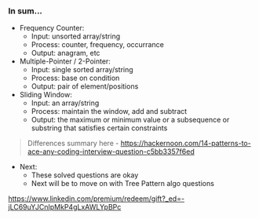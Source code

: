 ### In sum...
- Frequency Counter:
    - Input: unsorted array/string
    - Process: counter, frequency, occurrance
    - Output: anagram, etc
- Multiple-Pointer / 2-Pointer:
    - Input: single sorted array/string
    - Process: base on condition
    - Output: pair of element/positions
- Sliding Window:
    - Input: an array/string
    - Process: maintain the window, add and subtract
    - Output: the maximum or minimum value or a subsequence or substring that satisfies certain constraints

> Differences summary here - https://hackernoon.com/14-patterns-to-ace-any-coding-interview-question-c5bb3357f6ed


* Next:
    - These solved questions are okay
    - Next will be to move on with Tree Pattern algo questions


https://www.linkedin.com/premium/redeem/gift?_ed=-jLC69uYJCnIpMkP4gLxAWLYpBPc
